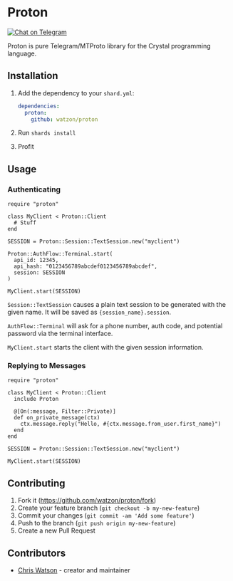 # Proton

[![Chat on Telegram](https://patrolavia.github.io/telegram-badge/chat.png)](https://t.me/protoncr)

Proton is pure Telegram/MTProto library for the Crystal programming language.

## Installation

1. Add the dependency to your `shard.yml`:

   ```yaml
   dependencies:
     proton:
       github: watzon/proton
   ```

2. Run `shards install`

3. Profit

## Usage

### Authenticating

```crystal
require "proton"

class MyClient < Proton::Client
  # Stuff
end

SESSION = Proton::Session::TextSession.new("myclient")

Proton::AuthFlow::Terminal.start(
  api_id: 12345,
  api_hash: "0123456789abcdef0123456789abcdef",
  session: SESSION
)

MyClient.start(SESSION)
```

`Session::TextSession` causes a plain text session to be generated with the given name. It will be saved as `{session_name}.session`.

`AuthFlow::Terminal` will ask for a phone number, auth code, and potential password via the terminal interface.

`MyClient.start` starts the client with the given session information.

### Replying to Messages

```crystal
require "proton"

class MyClient < Proton::Client
  include Proton

  @[On(:message, Filter::Private)]
  def on_private_message(ctx)
    ctx.message.reply("Hello, #{ctx.message.from_user.first_name}")
  end
end

SESSION = Proton::Session::TextSession.new("myclient")

MyClient.start(SESSION)
```

## Contributing

1. Fork it (<https://github.com/watzon/proton/fork>)
2. Create your feature branch (`git checkout -b my-new-feature`)
3. Commit your changes (`git commit -am 'Add some feature'`)
4. Push to the branch (`git push origin my-new-feature`)
5. Create a new Pull Request

## Contributors

- [Chris Watson](https://github.com/watzon) - creator and maintainer
